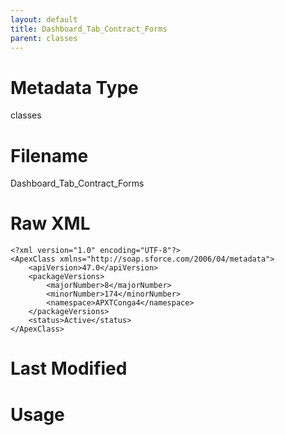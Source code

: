 ```yaml
---
layout: default
title: Dashboard_Tab_Contract_Forms
parent: classes
---
```

# Metadata Type
classes


# Filename 
Dashboard_Tab_Contract_Forms


# Raw XML
```
<?xml version="1.0" encoding="UTF-8"?>
<ApexClass xmlns="http://soap.sforce.com/2006/04/metadata">
    <apiVersion>47.0</apiVersion>
    <packageVersions>
        <majorNumber>8</majorNumber>
        <minorNumber>174</minorNumber>
        <namespace>APXTConga4</namespace>
    </packageVersions>
    <status>Active</status>
</ApexClass>
```


# Last Modified


# Usage
